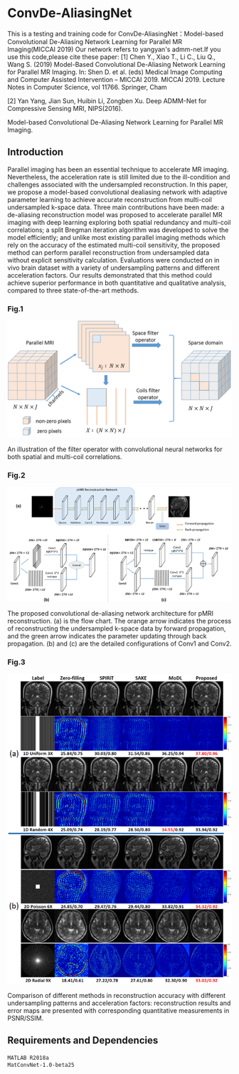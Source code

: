 # ConvDe-AliasingNet
This is a testing and training code for ConvDe-AliasingNet：Model-based Convolutional De-Aliasing Network Learning for Parallel MR Imaging(MICCAI 2019)
Our network refers to yangyan's admm-net.If you use this code,please cite these paper:
[1] Chen Y., Xiao T., Li C., Liu Q., Wang S. (2019) Model-Based Convolutional De-Aliasing Network Learning for Parallel MR Imaging. In: Shen D. et al. (eds) Medical Image Computing and Computer Assisted Intervention – MICCAI 2019. MICCAI 2019. Lecture Notes in Computer Science, vol 11766. Springer, Cham

[2] Yan Yang, Jian Sun, Huibin Li, Zongben Xu. Deep ADMM-Net for Compressive Sensing MRI, NIPS(2016).

Model-based Convolutional De-Aliasing Network Learning for Parallel MR Imaging.
## Introduction
Parallel imaging has been an essential technique to accelerate MR imaging. Nevertheless, the acceleration rate is still limited due to the ill-condition and challenges associated with the undersampled reconstruction. In this paper, we propose a model-based convolutional dealiasing network with adaptive parameter learning to achieve accurate reconstruction from multi-coil undersampled k-space data. Three main contributions have been made: a de-aliasing reconstruction model was proposed to accelerate parallel MR imaging with deep learning exploring both spatial redundancy and multi-coil correlations; a split Bregman iteration algorithm was developed to solve the model efficiently; and unlike most existing parallel imaging methods which rely on the accuracy of the estimated multi-coil sensitivity, the proposed method can perform parallel reconstruction from undersampled data without explicit sensitivity calculation. Evaluations were conducted on in vivo brain dataset with a variety of undersampling patterns and different acceleration factors. Our results demonstrated that this method could achieve superior performance in both quantitative and qualitative analysis, compared to three state-of-the-art methods.
### Fig.1
<div align=center><img src="https://github.com/yanxiachen/DeepSparseConvNet/blob/master/Fig1.png" alt="Fig.1"/></div>

An illustration of the filter operator with convolutional neural networks for both spatial and multi-coil correlations.
### Fig.2
<div align=center><img src="https://github.com/yanxiachen/DeepSparseConvNet/blob/master/Fig2.png" alt="Fig.1"/></div>

The proposed convolutional de-aliasing network architecture for pMRI reconstruction. (a) is the flow chart. The orange arrow indicates the process of reconstructing the undersampled k-space data by forward propagation, and the green arrow indicates the parameter updating through back propagation. (b) and (c) are the detailed configurations of Conv1 and Conv2.
### Fig.3
<div align=center><img src="https://github.com/yanxiachen/DeepSparseConvNet/blob/master/Fig3.png" alt="Fig.1"/></div>

Comparison of different methods in reconstruction accuracy with different undersampling patterns and acceleration factors: reconstruction results and error maps are presented with corresponding quantitative measurements in PSNR/SSIM.
## Requirements and Dependencies
    MATLAB R2018a
    MatConvNet-1.0-beta25
